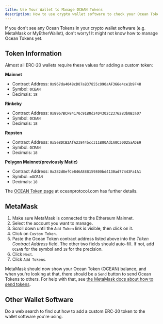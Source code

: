 ```yaml
---
title: Use Your Wallet to Manage OCEAN Tokens
description: How to use crypto wallet software to check your Ocean Token balance and to send Ocean Tokens to others.
---
```


If you don't see any Ocean Tokens in your crypto wallet software (e.g. MetaMask or MyEtherWallet), don't worry! It might not know how to manage Ocean Tokens yet.

## Token Information

Almost all ERC-20 wallets require these values for adding a custom token:

**Mainnet**

- Contract Address: `0x967da4048cD07aB37855c090aAF366e4ce1b9F48`
- Symbol: `OCEAN`
- Decimals: `18`

**Rinkeby**

- Contract Address: `0x8967BCF84170c91B0d24D4302C2376283b0B3a07`
- Symbol: `OCEAN`
- Decimals: `18`

**Ropsten**

- Contract Address: `0x5e8DCB2AfA23844bcc311B00Ad1A0C30025aADE9`
- Symbol: `OCEAN`
- Decimals: `18`

**Polygon Mainnet(previously Matic)**

- Contract Address: `0x282d8efCe846A88B159800bd4130ad77443Fa1A1`
- Symbol: `mOCEAN`
- Decimals: `18`

The [OCEAN Token page](https://oceanprotocol.com/token) at oceanprotocol.com has further details.

## MetaMask

1. Make sure MetaMask is connected to the Ethereum Mainnet.
2. Select the account you want to manage.
3. Scroll down until the `Add Token` link is visible, then click on it.
4. Click on `Custom Token`.
5. Paste the Ocean Token contract address listed above into the _Token Contract Address_ field. The other two fields should auto-fill. If not, add `OCEAN` for the symbol and `18` for the precision.
6. Click `Next`.
7. Click `Add Tokens`.

MetaMask should now show your Ocean Token (OCEAN) balance, and when you're looking at that, there should be a `Send` button to send Ocean Tokens to others. For help with that, see [the MetaMask docs about how to send tokens](https://metamask.zendesk.com/hc/en-us/articles/360015488931-How-to-Send-Tokens).

## Other Wallet Software

Do a web search to find out how to add a custom ERC-20 token to the wallet software you're using.
